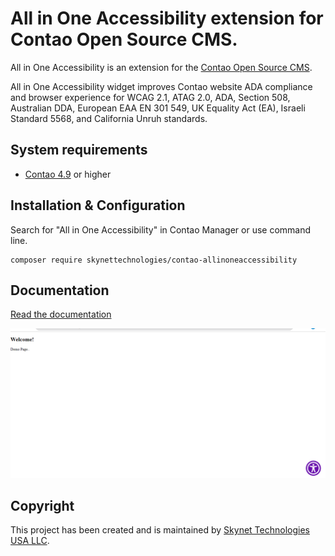# All in One Accessibility extension for Contao Open Source CMS.

All in One Accessibility is an extension for the [Contao Open Source CMS](https://contao.org).

All in One Accessibility widget improves Contao website ADA compliance and browser experience for WCAG 2.1, ATAG 2.0, ADA, Section 508, Australian DDA, European EAA EN 301 549, UK Equality Act (EA), Israeli Standard 5568, and California Unruh standards.

System requirements
-------------------

* [Contao 4.9](https://github.com/contao/contao) or higher

Installation & Configuration
----------------------------

Search for "All in One Accessibility" in Contao Manager or use command line.

    composer require skynettechnologies/contao-allinoneaccessibility

## Documentation

[Read the documentation](docs/README.md)

![](docs/images/preview.png)

## Copyright

This project has been created and is maintained by [Skynet Technologies USA LLC](https://www.skynettechnologies.com/).
